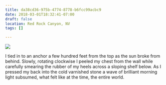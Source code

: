 ```yaml
---
title: da38cd36-975b-4774-8778-b6fcc99acbc9
date: 2018-03-01T18:32:41-07:00
draft: false
location: Red Rock Canyon, NV
tags: []

---
```




![](https://d17enza3bfujl8.cloudfront.net/honnold.jpeg)
<br>

I tied in to an anchor a few hundred feet from the top as the
sun broke from behind. Slowly, rotating clockwise I peeled my chest from the wall while
carefully smearing the rubber of my heels across a sloping shelf below. 
As I pressed my back into the cold varnished stone a wave of brilliant morning light 
subsumed, what felt like at the time, the entire world.


